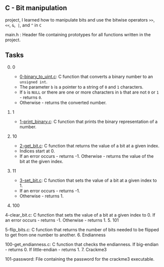 ## C - Bit manipulation

project, I learned how to manipulate bits and use the bitwise operators `>>`, `<<`, `&`,` |`, and `^` in `C`

main.h : Header file containing prototypes for all functions written in the project.


## Tasks

0. 0

	- [0-binary_to_uint.c](https://github.com/Callistus25/alx-low_level_programming/blob/master/0x14-bit_manipulation/0-binary_to_uint.c): C function that converts a binary number to an `unsigned int`.
	- The parameter `b` is a pointer to a string of `0` and `1` characters.
	- If `b` is `NULL` or there are one or more characters in `b` that are not `0` or `1` - returns `0`.
	- Otherwise - returns the converted number.

1. 1

	- [1-print_binary.c](https://github.com/Callistus25/alx-low_level_programming/blob/master/0x14-bit_manipulation/1-print_binary.c): C function that prints the binary representation of a number.

2. 10

	- [2-get_bit.c](https://github.com/Callistus25/alx-low_level_programming/blob/master/0x14-bit_manipulation/2-get_bit.c): C function that returns the value of a bit at a given index.
	- Indices start at 0.
	- If an error occurs - returns -1.
Otherwise - returns the value of the bit at the given index.
3. 11

	- [3-set_bit.c](https://github.com/Callistus25/alx-low_level_programming/blob/master/0x14-bit_manipulation/3-set_bit.c): C function that sets the value of a bit at a given index to 1.
	- If an error occurs - returns -1.
	- Otherwise - returns 1.
4. 100

4-clear_bit.c: C function that sets the value of a bit at a given index to 0.
If an error occurs - returns -1.
Otherwise - returns 1.
5. 101

5-flip_bits.c: C function that returns the number of bits needed to be flipped to get from one number to another.
6. Endianness

100-get_endianness.c: C function that checks the endianness.
If big-endian - returns 0.
If little-endian - returns 1.
7. Crackme3

101-password: File containing the password for the crackme3 executable.
